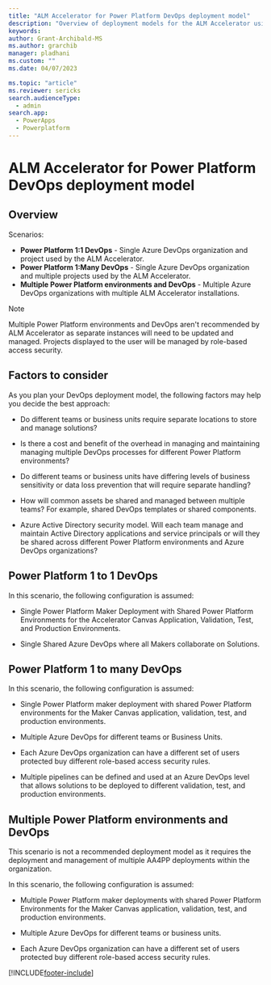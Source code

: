 ```yaml
---
title: "ALM Accelerator for Power Platform DevOps deployment model"
description: "Overview of deployment models for the ALM Accelerator using the Center of Excellence (CoE) Command Line Interface (CLI)"
keywords: 
author: Grant-Archibald-MS
ms.author: grarchib
manager: pladhani
ms.custom: ""
ms.date: 04/07/2023

ms.topic: "article"
ms.reviewer: sericks
search.audienceType: 
  - admin
search.app: 
  - PowerApps
  - Powerplatform
---
```


# ALM Accelerator for Power Platform DevOps deployment model

## Overview

Scenarios:

- **Power Platform 1:1 DevOps** - Single Azure DevOps organization and project used by the ALM Accelerator.
- **Power Platform 1:Many DevOps** - Single Azure DevOps organization and multiple projects used by the ALM Accelerator.
- **Multiple Power Platform environments and DevOps** - Multiple Azure DevOps organizations with multiple ALM Accelerator installations.

> [!NOTE]
> Multiple Power Platform environments and DevOps aren't recommended by ALM Accelerator as separate instances will need to be updated and managed. Projects displayed to the user will be managed by role-based access security.

## Factors to consider

As you plan your DevOps deployment model, the following factors may help you decide the best approach:

- Do different teams or business units require separate locations to store and manage solutions?

- Is there a cost and benefit of the overhead in managing and maintaining managing multiple DevOps processes for different Power Platform environments?

- Do different teams or business units have differing levels of business sensitivity or data loss prevention that will require separate handling?

- How will common assets be shared and managed between multiple teams? For example, shared DevOps templates or shared components.

- Azure Active Directory security model. Will each team manage and maintain Active Directory applications and service principals or will they be shared across different Power Platform environments and Azure DevOps organizations?

## Power Platform 1 to 1 DevOps

In this scenario, the following configuration is assumed:

- Single Power Platform Maker Deployment with Shared Power Platform Environments for the Accelerator Canvas Application, Validation, Test, and Production Environments.

- Single Shared Azure DevOps where all Makers collaborate on Solutions.

## Power Platform 1 to many DevOps

In this scenario, the following configuration is assumed:

- Single Power Platform maker deployment with shared Power Platform environments for the Maker Canvas application, validation, test, and production environments.

- Multiple Azure DevOps for different teams or Business Units.

- Each Azure DevOps organization can have a different set of users protected buy different role-based access security rules.

- Multiple pipelines can be defined and used at an Azure DevOps level that allows solutions to be deployed to different validation, test, and production environments.

## Multiple Power Platform environments and DevOps

This scenario is not a recommended deployment model as it requires the deployment and management of multiple AA4PP deployments within the organization.

In this scenario, the following configuration is assumed:

- Multiple Power Platform maker deployments with shared Power Platform Environments for the Maker Canvas application, validation, test, and production environments.

- Multiple Azure DevOps for different teams or business units.

- Each Azure DevOps organization can have a different set of users protected buy different role-based access security rules.

[!INCLUDE[footer-include](../../../includes/footer-banner.md)]
